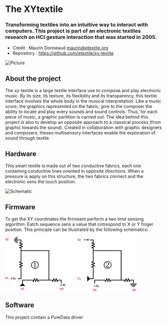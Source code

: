 # The XYtextile

### Transforming textiles into an intuitive way to interact with computers. This project is part of an electronic textiles research on HCI gesture interaction that was started in 2005.
- Credit : Maurin Donneaud <maurin@etextile.org>
- Repository : https://github.com/etextile/xy-textile

![Picture](https://farm1.staticflickr.com/151/415702494_c5f5f388be_o_d.jpg)

## About the project
The xy-textile is a large textile interface use to compose and play electronic music. By its size, its texture, its flexibility and its transparency, this textile interface involves the whole body in the musical interpretation. Like a music score, the graphics represented on the fabric, give to the composer the ability to locate and play every sounds and sound controls. Thus, for each piece of music, a graphic partition is carried out. The idea behind this project is also to develop an opposite approach to a classical process (from graphic towards the sound). Created in collaboration with graphic designers and composers, theses multisensory interfaces enable the exploration of sound through textile.

## Hardware
This smart textile is made out of two conductive fabrics, each one containing conductive lines oriented in opposite directions.
When a pressure is apply on this structure, the two fabrics connect and the electronic sens the touch position.

![Schematic](https://farm1.staticflickr.com/176/429687135_4d1ef7704b_o_d.gif)

## Firmware
To get the XY coordinates the firmware perform a two time sensing algorithm.
Eatch sequence sens a value that cotrespond to X or Y finger position.
This principle can be illustrated by the following schematics:

![Schematic](https://github.com/etextile/xy-textile/blob/master/docs/Schematic.gif)

## Software
This project contain a PureData driver
